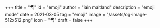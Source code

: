 +++
title = "🪂"
id = "emoji"
author = "iain maitland"
description = "emoji mode"
date = 2021-03-05
tag = "emoji"
image = "/assets/og-image-512x512.png"
icon = "🪂"
draft = false
+++
